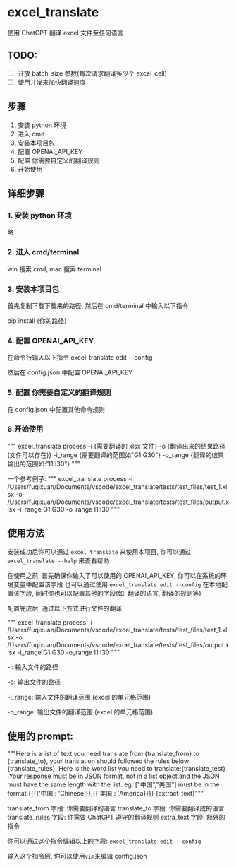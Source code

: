 # excel_translate

使用 ChatGPT 翻译 excel 文件至任何语言

## TODO:

- [ ] 开放 batch_size 参数(每次请求翻译多少个 excel_cell)
- [ ] 使用并发来加快翻译速度

## 步骤

1.  安装 python 环境
2.  进入 cmd
3.  安装本项目包
4.  配置 OPENAI_API_KEY
5.  配置 你需要自定义的翻译规则
6.  开始使用

## 详细步骤

### 1. 安装 python 环境

略

### 2. 进入 cmd/terminal

win 搜索 cmd, mac 搜索 terminal

### 3. 安装本项目包

首先复制下载下载来的路径, 然后在 cmd/terminal 中输入以下指令

pip install {你的路径}

### 4. 配置 OPENAI_API_KEY

在命令行输入以下指令
excel_translate edit --config

然后在 config.json 中配置 OPENAI_API_KEY

### 5. 配置 你需要自定义的翻译规则

在 config.json 中配置其他命令规则

### 6.开始使用

"""
excel_translate process -i {需要翻译的 xlsx 文件} -o {翻译出来的结果路径(文件可以存在)} -i_range {需要翻译的范围如"G1:G30"} -o_range {翻译的结果输出的范围如:"I1:I30"}
"""

一个参考例子:
"""
excel_translate process -i /Users/fuqixuan/Documents/vscode/excel_translate/tests/test_files/test_1.xlsx -o /Users/fuqixuan/Documents/vscode/excel_translate/tests/test_files/output.xlsx -i_range G1:G30 -o_range I1:I30
"""

## 使用方法

安装成功后你可以通过 `excel_translate` 来使用本项目, 你可以通过 `excel_translate --help` 来查看帮助

在使用之前, 首先确保你输入了可以使用的 OPENAI_API_KEY, 你可以在系统的环境变量中配置该字段
也可以通过使用 `excel_translate edit --config` 在本地配置该字段, 同时你也可以配置其他的字段(如: 翻译的语言, 翻译的规则等)

配置完成后, 通过以下方式进行文件的翻译

"""
excel_translate process -i /Users/fuqixuan/Documents/vscode/excel_translate/tests/test_files/test_1.xlsx -o /Users/fuqixuan/Documents/vscode/excel_translate/tests/test_files/output.xlsx -i_range G1:G30 -o_range I1:I30
"""

-i: 输入文件的路径

-o: 输出文件的路径

-i_range: 输入文件的翻译范围 (excel 的单元格范围)

-o_range: 输出文件的翻译范围 (excel 的单元格范围)

## 使用的 prompt:

"""Here is a list of text you need translate from {translate_from} to {translate_to}, your translation should followed the rules below:{translate_rules},
Here is the word list you need to translate:{translate_test} .Your response must be in JSON format, not in a list object,and the JSON must have the same length with the list. eg: ["中国","美国"] must be in the format {{{{'中国': 'Chinese'}},{{'美国': 'America}}}}
{extract_text}"""

translate_from 字段: 你需要翻译的语言
translate_to 字段: 你需要翻译成的语言
translate_rules 字段: 你需要 ChatGPT 遵守的翻译规则
extra_text 字段: 额外的指令

你可以通过这个指令编辑以上的字段: `excel_translate edit --config`

输入这个指令后, 你可以使用`vim`来编辑 config.json
